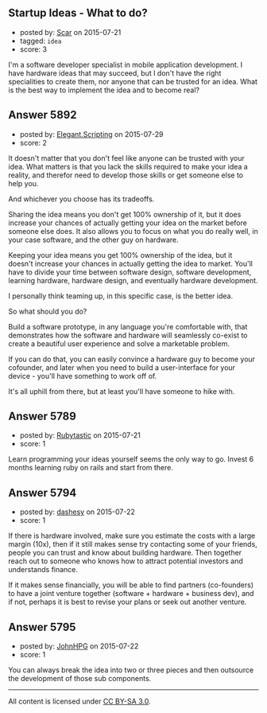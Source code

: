 ## Startup Ideas - What to do?

- posted by: [Scar](https://stackexchange.com/users/783692/scar) on 2015-07-21
- tagged: `idea`
- score: 3

I'm a software developer specialist in mobile application development. I have hardware ideas that may succeed, but I don't have the right specialities to create them, nor anyone that can be trusted for an idea. What is the best way to implement the idea and to become real?


## Answer 5892

- posted by: [Elegant.Scripting](https://stackexchange.com/users/5688251/elegant-scripting) on 2015-07-29
- score: 2

It doesn't matter that you don't feel like anyone can be trusted with your idea. What matters is that you lack the skills required to make your idea a reality, and therefor need to develop those skills or get someone else to help you.

And whichever you choose has its tradeoffs.

Sharing the idea means you don't get 100% ownership of it, but it does increase your chances of actually getting your idea on the market before someone else does. It also allows you to focus on what you do really well, in your case software, and the other guy on hardware.

Keeping your idea means you get 100% ownership of the idea, but it doesn't increase your chances in actually getting the idea to market. You'll have to divide your time between software design, software development, learning hardware, hardware design, and eventually hardware development.

I personally think teaming up, in this specific case, is the better idea.

So what should you do?

Build a software prototype, in any language you're comfortable with, that demonstrates how the software and hardware will seamlessly co-exist to create a beautiful user experience and solve a marketable problem.

If you can do that, you can easily convince a hardware guy to become your cofounder, and later when you need to build a user-interface for your device - you'll have something to work off of.

It's all uphill from there, but at least you'll have someone to hike with.


## Answer 5789

- posted by: [Rubytastic](https://stackexchange.com/users/145457/rubytastic) on 2015-07-21
- score: 1

Learn programming your ideas yourself seems the only way to go. Invest 6 months learning ruby on rails and start from there.


## Answer 5794

- posted by: [dashesy](https://stackexchange.com/users/119690/dashesy) on 2015-07-22
- score: 1

If there is hardware involved, make sure you estimate the costs with a large margin (10x), then if it still makes sense try contacting some of your friends, people you can trust and know about building hardware. Then together reach out to someone who knows how to attract potential investors and understands finance. 

If it makes sense financially, you will be able to find partners (co-founders) to have a joint venture together (software  + hardware + business dev), and if not, perhaps it is best to revise your plans or seek out another venture.


## Answer 5795

- posted by: [JohnHPG](https://stackexchange.com/users/1435881/johnhpg) on 2015-07-22
- score: 1

You can always break the idea into two or three pieces and then outsource the development of those sub components.



---

All content is licensed under [CC BY-SA 3.0](https://creativecommons.org/licenses/by-sa/3.0/).
